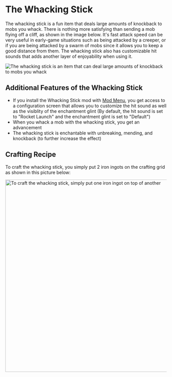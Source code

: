 # The Whacking Stick
The whacking stick is a fun item that deals large amounts of knockback to mobs you whack. There is nothing more satisfying than sending a mob flying off a cliff, as shown in the image below. It's fast attack speed can be very useful in early-game situations such as being attacked by a creeper, or if you are being attacked by a swarm of mobs since it allows you to keep a good distance from them. The whacking stick also has customizable hit sounds that adds another layer of enjoyability when using it.

![The whacking stick is an item that can deal large amounts of knockback to mobs you whack](https://cdn.modrinth.com/data/cached_images/4e86c9a81c7f399a367eef1daed925c2cb5bf676_0.webp)


## Additional Features of the Whacking Stick
- If you install the Whacking Stick mod with [Mod Menu](https://modrinth.com/mod/modmenu), you get access to a configuration screen that allows you to customize the hit sound as well as the visiblity of the enchantment glint (By default, the hit sound is set to "Rocket Launch" and the enchantment glint is set to "Default")
- When you whack a mob with the whacking stick, you get an advancement
- The whacking stick is enchantable with unbreaking, mending, and knockback (to further increase the effect)

## Crafting Recipe
To craft the whacking stick, you simply put 2 iron ingots on the crafting grid as shown in this picture below:

<img src="https://cdn.modrinth.com/data/cached_images/081f46ca9959af9a19a8ef3c071e95232019c83e_0.webp" alt="To craft the whacking stick, simply put one iron ingot on top of another" width="600"/>